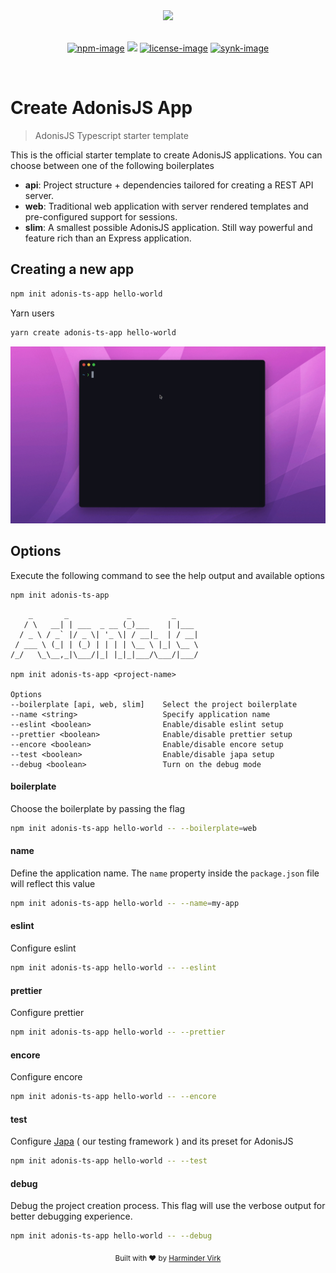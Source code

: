 <div align="center">
  <img src="https://res.cloudinary.com/adonisjs/image/upload/q_100/v1558612869/adonis-readme_zscycu.jpg" width="600px">
</div>

<br />

<div align="center">

[![npm-image]][npm-url] ![][typescript-image] [![license-image]][license-url] [![synk-image]][synk-url]

</div>

<br />


# Create AdonisJS App
> AdonisJS Typescript starter template

This is the official starter template to create AdonisJS applications. You can choose between one of the following boilerplates

- **api**: Project structure + dependencies tailored for creating a REST API server.
- **web**: Traditional web application with server rendered templates and pre-configured support for sessions.
- **slim**: A smallest possible AdonisJS application. Still way powerful and feature rich than an Express application.

## Creating a new app

```sh
npm init adonis-ts-app hello-world
```

Yarn users

```sh
yarn create adonis-ts-app hello-world
```

![](assets/create-adonis-ts-app.gif)

## Options

Execute the following command to see the help output and available options

```sh
npm init adonis-ts-app
```

```
    _       _             _         _     
   / \   __| | ___  _ __ (_)___    | |___ 
  / _ \ / _` |/ _ \| '_ \| / __|_  | / __|
 / ___ \ (_| | (_) | | | | \__ \ |_| \__ \
/_/   \_\__,_|\___/|_| |_|_|___/\___/|___/

npm init adonis-ts-app <project-name>

Options
--boilerplate [api, web, slim]    Select the project boilerplate
--name <string>                   Specify application name
--eslint <boolean>                Enable/disable eslint setup
--prettier <boolean>              Enable/disable prettier setup
--encore <boolean>                Enable/disable encore setup
--test <boolean>                  Enable/disable japa setup
--debug <boolean>                 Turn on the debug mode
```

#### boilerplate

Choose the boilerplate by passing the flag

```sh
npm init adonis-ts-app hello-world -- --boilerplate=web
```

#### name

Define the application name. The `name` property inside the `package.json` file will reflect this value

```sh
npm init adonis-ts-app hello-world -- --name=my-app
```

#### eslint

Configure eslint

```sh
npm init adonis-ts-app hello-world -- --eslint
```

#### prettier

Configure prettier

```sh
npm init adonis-ts-app hello-world -- --prettier
```

#### encore

Configure encore

```sh
npm init adonis-ts-app hello-world -- --encore
```

#### test

Configure [Japa](https://japa.dev/) ( our testing framework ) and its preset for AdonisJS

```sh
npm init adonis-ts-app hello-world -- --test
```

#### debug

Debug the project creation process. This flag will use the verbose output for better debugging experience.

```sh
npm init adonis-ts-app hello-world -- --debug
```

<div align="center">
  <sub>Built with ❤︎ by <a href="https://github.com/thetutlage">Harminder Virk</a>
</div>

[npm-image]: https://img.shields.io/npm/v/create-adonis-ts-app/latest.svg?style=for-the-badge&logo=npm
[npm-url]: https://www.npmjs.com/package/create-adonis-ts-app/v/alpha "npm"

[typescript-image]: https://img.shields.io/badge/Typescript-294E80.svg?style=for-the-badge&logo=typescript

[license-url]: LICENSE.md
[license-image]: https://img.shields.io/github/license/adonisjs-community/create-adonis-ts-app?style=for-the-badge

[synk-image]: https://img.shields.io/snyk/vulnerabilities/github/adonisjs-community/create-adonis-ts-app?label=Synk%20Vulnerabilities&style=for-the-badge
[synk-url]: https://snyk.io/test/github/adonisjs-community/create-adonis-ts-app?targetFile=package.json "synk"
